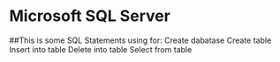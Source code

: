 # Microsoft SQL Server
##This is some SQL Statements using for:
  Create dabatase
  Create table
  Insert into table
  Delete into table
  Select from table
